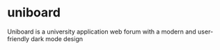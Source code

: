 # uniboard
Uniboard is a university application web forum with a modern and user-friendly dark mode design
